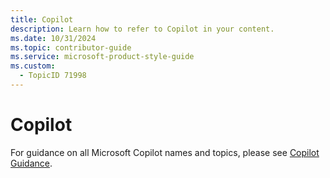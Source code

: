 ```yaml
---
title: Copilot
description: Learn how to refer to Copilot in your content.
ms.date: 10/31/2024
ms.topic: contributor-guide
ms.service: microsoft-product-style-guide
ms.custom:
  - TopicID 71998
---
```



# Copilot

For guidance on all Microsoft Copilot names and topics, please see [Copilot Guidance](~/copilot-guidance/copilot-guidance.md).

